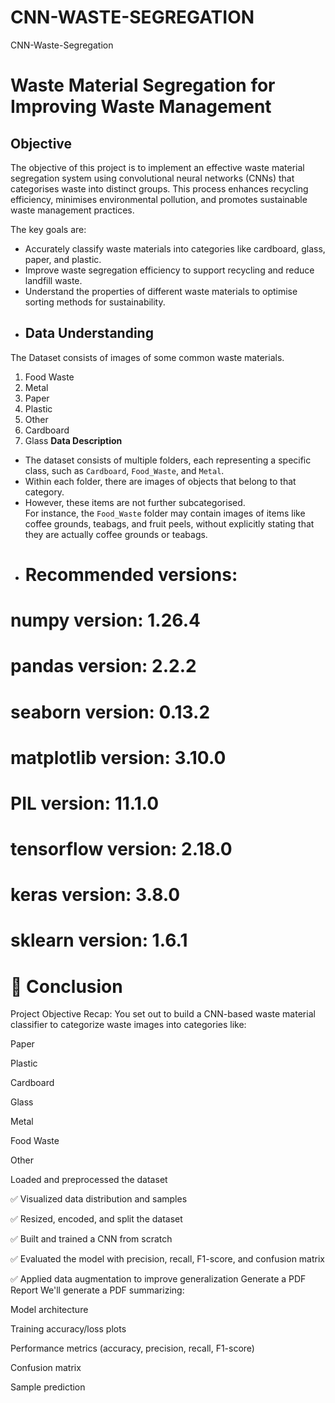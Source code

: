 # CNN-WASTE-SEGREGATION
CNN-Waste-Segregation
# **Waste Material Segregation for Improving Waste Management**
## **Objective**

The objective of this project is to implement an effective waste material segregation system using convolutional neural networks (CNNs) that categorises waste into distinct groups. This process enhances recycling efficiency, minimises environmental pollution, and promotes sustainable waste management practices.

The key goals are:

* Accurately classify waste materials into categories like cardboard, glass, paper, and plastic.
* Improve waste segregation efficiency to support recycling and reduce landfill waste.
* Understand the properties of different waste materials to optimise sorting methods for sustainability.
* ## **Data Understanding**

The Dataset consists of images of some common waste materials.

1. Food Waste
2. Metal
3. Paper
4. Plastic
5. Other
6. Cardboard
7. Glass
**Data Description**

* The dataset consists of multiple folders, each representing a specific class, such as `Cardboard`, `Food_Waste`, and `Metal`.
* Within each folder, there are images of objects that belong to that category.
* However, these items are not further subcategorised. <br> For instance, the `Food_Waste` folder may contain images of items like coffee grounds, teabags, and fruit peels, without explicitly stating that they are actually coffee grounds or teabags.
* # Recommended versions:

# numpy version: 1.26.4
# pandas version: 2.2.2
# seaborn version: 0.13.2
# matplotlib version: 3.10.0
# PIL version: 11.1.0
# tensorflow version: 2.18.0
# keras version: 3.8.0
# sklearn version: 1.6.1

# 🧾 Conclusion
Project Objective Recap: You set out to build a CNN-based waste material classifier to categorize waste images into categories like:

Paper

Plastic

Cardboard

Glass

Metal

Food Waste

Other

Loaded and preprocessed the dataset

✅ Visualized data distribution and samples

✅ Resized, encoded, and split the dataset

✅ Built and trained a CNN from scratch

✅ Evaluated the model with precision, recall, F1-score, and confusion matrix

✅ Applied data augmentation to improve generalization
Generate a PDF Report We'll generate a PDF summarizing:

Model architecture

Training accuracy/loss plots

Performance metrics (accuracy, precision, recall, F1-score)

Confusion matrix

Sample prediction
